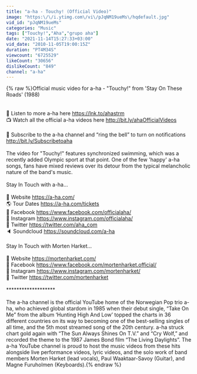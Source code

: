 ```yaml
---
title: "a-ha - Touchy! (Official Video)"
image: "https:\/\/i.ytimg.com\/vi\/pJqNM19ueMs\/hqdefault.jpg"
vid_id: "pJqNM19ueMs"
categories: "Music"
tags: ["Touchy!","Aha","grupo aha"]
date: "2021-11-14T15:27:33+03:00"
vid_date: "2010-11-05T19:00:15Z"
duration: "PT4M34S"
viewcount: "6725529"
likeCount: "30656"
dislikeCount: "849"
channel: "a-ha"
---
```

{% raw %}Official music video for a-ha - &quot;Touchy!&quot; from 'Stay On These Roads' (1988)<br /><br /><br />🎼 Listen to more a-ha here <a rel="nofollow" target="blank" href="https://lnk.to/ahastrm">https://lnk.to/ahastrm</a><br />📺 Watch all the official a-ha videos here <a rel="nofollow" target="blank" href="http://bit.ly/ahaOfficialVideos">http://bit.ly/ahaOfficialVideos</a><br /><br />🔔 Subscribe to the a-ha channel and “ring the bell” to turn on notifications <a rel="nofollow" target="blank" href="http://bit.ly/Subscribetoaha">http://bit.ly/Subscribetoaha</a><br /><br />The video for &quot;Touchy!&quot; features synchronized swimming, which was a recently added Olympic sport at that point. One of the few 'happy' a-ha songs, fans have mixed reviews over its detour from the typical melancholic nature of the band's music.<br /><br />Stay In Touch with a-ha…<br /><br />📡 Website <a rel="nofollow" target="blank" href="https://a-ha.com/">https://a-ha.com/</a><br />🌎 Tour Dates <a rel="nofollow" target="blank" href="https://a-ha.com/tickets">https://a-ha.com/tickets</a><br />📣 Facebook <a rel="nofollow" target="blank" href="https://www.facebook.com/officialaha/">https://www.facebook.com/officialaha/</a><br />📸 Instagram <a rel="nofollow" target="blank" href="https://www.instagram.com/officialaha/">https://www.instagram.com/officialaha/</a><br />📱 Twitter <a rel="nofollow" target="blank" href="https://twitter.com/aha_com">https://twitter.com/aha_com</a><br />🔈 Soundcloud <a rel="nofollow" target="blank" href="https://soundcloud.com/a-ha">https://soundcloud.com/a-ha</a><br /><br />Stay In Touch with Morten Harket…<br /><br />📡 Website <a rel="nofollow" target="blank" href="https://mortenharket.com/">https://mortenharket.com/</a><br />📣 Facebook <a rel="nofollow" target="blank" href="https://www.facebook.com/mortenharket.official/">https://www.facebook.com/mortenharket.official/</a><br />📸 Instagram <a rel="nofollow" target="blank" href="https://www.instagram.com/mortenharket/">https://www.instagram.com/mortenharket/</a><br />📱 Twitter <a rel="nofollow" target="blank" href="https://twitter.com/mortenharket">https://twitter.com/mortenharket</a><br /><br />*******************<br /><br />The a-ha channel is the official YouTube home of the Norwegian Pop trio a-ha, who achieved global stardom in 1985 when their debut single, “Take On Me” from the album ‘Hunting High And Low’ topped the charts in 36 different countries on its way to becoming one of the best-selling singles of all time, and the 5th most streamed song of the 20th century. a-ha struck chart gold again with “The Sun Always Shines On T.V.” and “Cry Wolf,” and recorded the theme to the 1987 James Bond film “The Living Daylights”. The a-ha YouTube channel is proud to host the music videos from these hits alongside live performance videos, lyric videos, and the solo work of band members Morten Harket (lead vocals), Paul Waaktaar-Savoy (Guitar), and Magne Furuholmen (Keyboards).{% endraw %}
